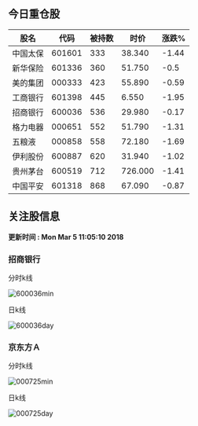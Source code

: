 
## 今日重仓股 

|股名|代码|被持数|时价|涨跌%|
|---|---|---|---|---|
|中国太保|601601|333|38.340|-1.44|
|新华保险|601336|360|51.750|-0.5|
|美的集团|000333|423|55.890|-0.59|
|工商银行|601398|445|6.550|-1.95|
|招商银行|600036|536|29.980|-0.17|
|格力电器|000651|552|51.790|-1.31|
|五粮液|000858|558|72.180|-1.69|
|伊利股份|600887|620|31.940|-1.02|
|贵州茅台|600519|712|726.000|-1.41|
|中国平安|601318|868|67.090|-0.87|

## 关注股信息
**更新时间 : Mon Mar  5 11:05:10 2018**
### 招商银行 
分时k线

![600036min](http://image.sinajs.cn/newchart/min/n/sh600036.gif)

日k线

![600036day](http://image.sinajs.cn/newchart/daily/n/sh600036.gif)

### 京东方Ａ 
分时k线

![000725min](http://image.sinajs.cn/newchart/min/n/sz000725.gif)

日k线

![000725day](http://image.sinajs.cn/newchart/daily/n/sz000725.gif)

